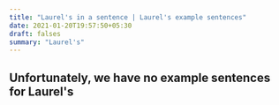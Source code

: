 ```yaml
---
title: "Laurel's in a sentence | Laurel's example sentences"
date: 2021-01-20T19:57:50+05:30
draft: falses
summary: "Laurel's"
---
```

## Unfortunately, we have no example sentences for Laurel's                 
